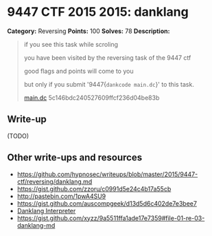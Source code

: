 # 9447 CTF 2015 2015: danklang

**Category:** Reversing
**Points:** 100
**Solves:** 78
**Description:**

>  if you see this task while scroling
> 
>  you have been visited by the reversing task of the 9447 ctf
> 
>  good flags and points will come to you
> 
>  but only if you submit '9447{`dankcode main.dc`}' to this task.
> 
> [main.dc](./main-5c146bdc240527609ffcf236d04be83b.dc)  5c146bdc240527609ffcf236d04be83b


## Write-up

(TODO)

## Other write-ups and resources

* <https://github.com/hypnosec/writeups/blob/master/2015/9447-ctf/reversing/danklang.md>
* <https://gist.github.com/zzoru/c0991d5e24c4b17a55cb>
* <http://pastebin.com/1pwA4SU9>
* <https://gist.github.com/auscompgeek/d13d5d6c402de7e3bee7>
* [Danklang Interpreter](https://github.com/jfeng41/greentext)
* <https://gist.github.com/xyzz/9a5511ffa1ade17e7359#file-01-re-03-danklang-md>
